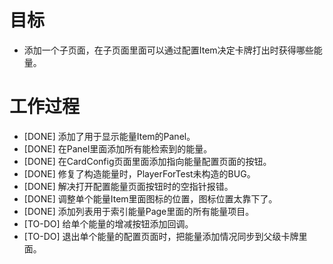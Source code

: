 # 目标
- 添加一个子页面，在子页面里面可以通过配置Item决定卡牌打出时获得哪些能量。

# 工作过程
- [DONE] 添加了用于显示能量Item的Panel。
- [DONE] 在Panel里面添加所有能检索到的能量。
- [DONE] 在CardConfig页面里面添加指向能量配置页面的按钮。
- [DONE] 修复了构造能量时，PlayerForTest未构造的BUG。
- [DONE] 解决打开配置能量页面按钮时的空指针报错。
- [DONE] 调整单个能量Item里面图标的位置，图标位置太靠下了。
- [DONE] 添加列表用于索引能量Page里面的所有能量项目。
- [TO-DO] 给单个能量的增减按钮添加回调。
- [TO-DO] 退出单个能量的配置页面时，把能量添加情况同步到父级卡牌里面。